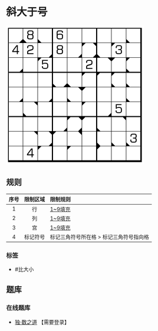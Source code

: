 # 斜大于号
<!-- START doctoc generated TOC please keep comment here to allow auto update -->
<!-- DON'T EDIT THIS SECTION, INSTEAD RE-RUN doctoc TO UPDATE -->

<!-- END doctoc generated TOC please keep comment here to allow auto update -->

![题](../../../images/sudoku/斜大于号.png)

## 规则

| 序号  | 限制区域 | 限制规则                  |
|:---:|:----:|:----------------------|
|  1  |  行   | [1~9填充]               |
|  2  |  列   | [1~9填充]               |
|  3  |  宫   | [1~9填充]               |
|  4  | 标记符号 | 标记三角符号所在格 > 标记三角符号指向格 |

### 标签

- #比大小

## 题库

### 在线题库

- [独·数之道](http://www.sudokufans.org.cn/lx/game.index.php?type=xgt) 【需要登录】

[1~9填充]: ../../../rules/rules.md#1to9填充
